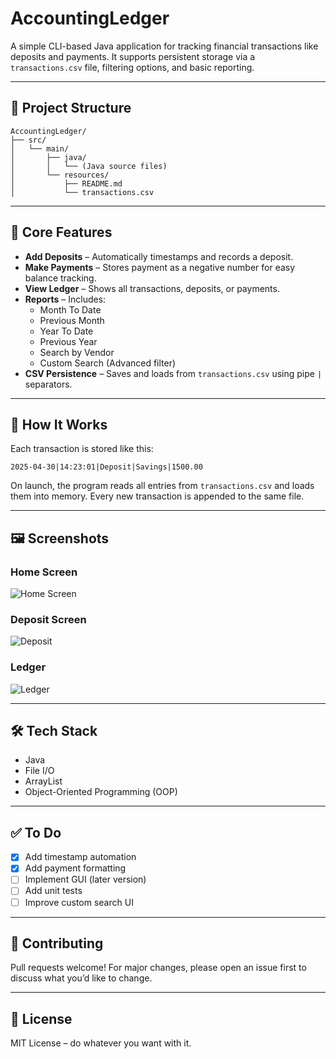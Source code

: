 # AccountingLedger

A simple CLI-based Java application for tracking financial transactions like deposits and payments. It supports persistent storage via a `transactions.csv` file, filtering options, and basic reporting.

---

## 📁 Project Structure

```
AccountingLedger/
├── src/
│   └── main/
│       ├── java/
│       │   └── (Java source files)
│       └── resources/
│           ├── README.md
│           └── transactions.csv
```

---

## 🧠 Core Features

- **Add Deposits** – Automatically timestamps and records a deposit.
- **Make Payments** – Stores payment as a negative number for easy balance tracking.
- **View Ledger** – Shows all transactions, deposits, or payments.
- **Reports** – Includes:
  - Month To Date
  - Previous Month
  - Year To Date
  - Previous Year
  - Search by Vendor
  - Custom Search (Advanced filter)
- **CSV Persistence** – Saves and loads from `transactions.csv` using pipe `|` separators.

---

## 🚀 How It Works

Each transaction is stored like this:

```
2025-04-30|14:23:01|Deposit|Savings|1500.00
```

On launch, the program reads all entries from `transactions.csv` and loads them into memory. Every new transaction is appended to the same file.

---

## 🖼 Screenshots

### Home Screen
![Home Screen](images/home-screen.png)

### Deposit Screen
![Deposit](images/deposit-screen.png)

### Ledger
![Ledger](images/ledger-screen.png)

---

## 🛠 Tech Stack

- Java
- File I/O
- ArrayList
- Object-Oriented Programming (OOP)

---

## ✅ To Do

- [x] Add timestamp automation
- [x] Add payment formatting
- [ ] Implement GUI (later version)
- [ ] Add unit tests
- [ ] Improve custom search UI

---

## 🤝 Contributing

Pull requests welcome! For major changes, please open an issue first to discuss what you’d like to change.

---

## 📜 License

MIT License – do whatever you want with it.
